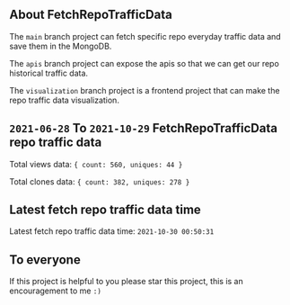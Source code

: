 ## About FetchRepoTrafficData

The `main` branch project can fetch specific repo everyday traffic data and save them in the MongoDB.

The `apis` branch project can expose the apis so that we can get our repo historical traffic data.

The `visualization` branch project is a frontend project that can make the repo traffic data visualization.

## `2021-06-28` To `2021-10-29` FetchRepoTrafficData repo traffic data

Total views data: `{ count: 560, uniques: 44 }`

Total clones data: `{ count: 382, uniques: 278 }`

## Latest fetch repo traffic data time

Latest fetch repo traffic data time: `2021-10-30 00:50:31`

## To everyone

If this project is helpful to you please star this project, this is an encouragement to me `:)`




